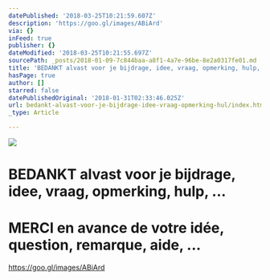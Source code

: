 ```yaml
---
datePublished: '2018-03-25T10:21:59.607Z'
description: 'https://goo.gl/images/ABiArd'
via: {}
inFeed: true
publisher: {}
dateModified: '2018-03-25T10:21:55.697Z'
sourcePath: _posts/2018-01-09-7c844baa-a8f1-4a7e-96be-8e2a0317fe01.md
title: 'BEDANKT alvast voor je bijdrage, idee, vraag, opmerking, hulp, …'
hasPage: true
author: []
starred: false
datePublishedOriginal: '2018-01-31T02:33:46.025Z'
url: bedankt-alvast-voor-je-bijdrage-idee-vraag-opmerking-hul/index.html
_type: Article

---
```

![](https://the-grid-user-content.s3-us-west-2.amazonaws.com/608fb1f7-04e5-4153-8ef2-3c935fd4f81b.jpg)

# BEDANKT alvast voor je bijdrage, idee, vraag, opmerking, hulp, ...

# MERCI en avance de votre idée, question, remarque, aide, ...

https://goo.gl/images/ABiArd